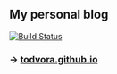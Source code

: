 ## My personal blog

[![Build Status](https://travis-ci.org/todvora/todvora.github.io.svg)](https://travis-ci.org/todvora/todvora.github.io)

### → [todvora.github.io](https://todvora.github.io/)